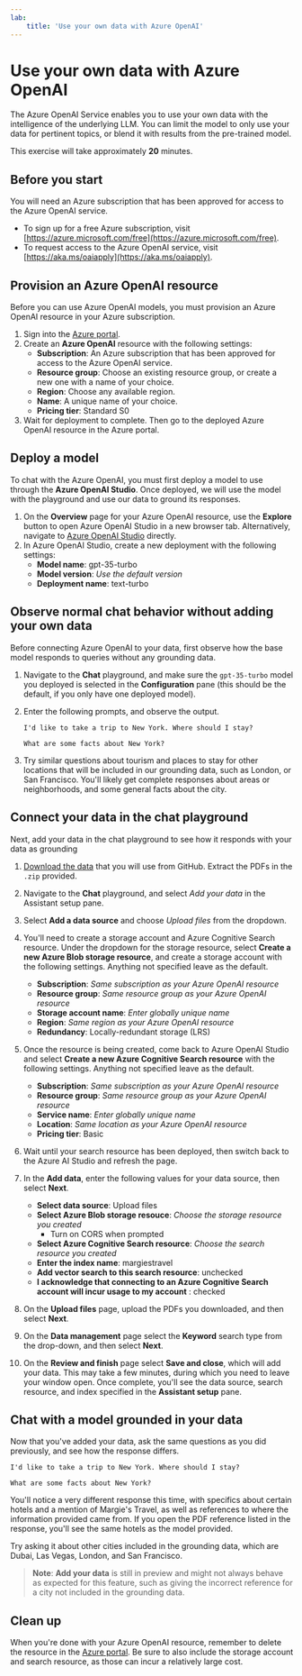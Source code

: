 ```yaml
---
lab:
    title: 'Use your own data with Azure OpenAI'
---
```


# Use your own data with Azure OpenAI

The Azure OpenAI Service enables you to use your own data with the intelligence of the underlying LLM. You can limit the model to only use your data for pertinent topics, or blend it with results from the pre-trained model.

This exercise will take approximately **20** minutes.

## Before you start

You will need an Azure subscription that has been approved for access to the Azure OpenAI service. 

- To sign up for a free Azure subscription, visit [https://azure.microsoft.com/free](https://azure.microsoft.com/free).
- To request access to the Azure OpenAI service, visit [https://aka.ms/oaiapply](https://aka.ms/oaiapply).

## Provision an Azure OpenAI resource

Before you can use Azure OpenAI models, you must provision an Azure OpenAI resource in your Azure subscription.

1. Sign into the [Azure portal](https://portal.azure.com?azure-portal=true).
2. Create an **Azure OpenAI** resource with the following settings:
    - **Subscription**: An Azure subscription that has been approved for access to the Azure OpenAI service.
    - **Resource group**: Choose an existing resource group, or create a new one with a name of your choice.
    - **Region**: Choose any available region.
    - **Name**: A unique name of your choice.
    - **Pricing tier**: Standard S0
3. Wait for deployment to complete. Then go to the deployed Azure OpenAI resource in the Azure portal.

## Deploy a model

To chat with the Azure OpenAI, you must first deploy a model to use through the **Azure OpenAI Studio**. Once deployed, we will use the model with the playground and use our data to ground its responses.

1. On the **Overview** page for your Azure OpenAI resource, use the **Explore** button to open Azure OpenAI Studio in a new browser tab. Alternatively, navigate to [Azure OpenAI Studio](https://oai.azure.com/?azure-portal=true) directly.
2. In Azure OpenAI Studio, create a new deployment with the following settings:
    - **Model name**: gpt-35-turbo
    - **Model version**: *Use the default version*
    - **Deployment name**: text-turbo

## Observe normal chat behavior without adding your own data

Before connecting Azure OpenAI to your data, first observe how the base model responds to queries without any grounding data.

1. Navigate to the **Chat** playground, and make sure the `gpt-35-turbo` model you deployed is selected in the **Configuration** pane (this should be the default, if you only have one deployed model).
1. Enter the following prompts, and observe the output.

    ```code
    I'd like to take a trip to New York. Where should I stay?
    ```

    ```code
    What are some facts about New York?
    ```

1. Try similar questions about tourism and places to stay for other locations that will be included in our grounding data, such as London, or San Francisco. You'll likely get complete responses about areas or neighborhoods, and some general facts about the city.

## Connect your data in the chat playground

Next, add your data in the chat playground to see how it responds with your data as grounding

1. [Download the data](https://aka.ms/own-data-brochures) that you will use from GitHub. Extract the PDFs in the `.zip` provided.
1. Navigate to the **Chat** playground, and select *Add your data* in the Assistant setup pane.
1. Select **Add a data source** and choose *Upload files* from the dropdown.
1. You'll need to create a storage account and Azure Cognitive Search resource. Under the dropdown for the storage resource, select **Create a new Azure Blob storage resource**, and create a storage account with the following settings. Anything not specified leave as the default.

    - **Subscription**: *Same subscription as your Azure OpenAI resource*
    - **Resource group**: *Same resource group as your Azure OpenAI resource*
    - **Storage account name**: *Enter globally unique name*
    - **Region**: *Same region as your Azure OpenAI resource*
    - **Redundancy**: Locally-redundant storage (LRS)

1. Once the resource is being created, come back to Azure OpenAI Studio and select **Create a new Azure Cognitive Search resource** with the following settings. Anything not specified leave as the default.

    - **Subscription**: *Same subscription as your Azure OpenAI resource*
    - **Resource group**: *Same resource group as your Azure OpenAI resource*
    - **Service name**: *Enter globally unique name*
    - **Location**: *Same location as your Azure OpenAI resource*
    - **Pricing tier**: Basic

1. Wait until your search resource has been deployed, then switch back to the Azure AI Studio and refresh the page.
1. In the **Add data**, enter the following values for your data source, then select **Next**.

    - **Select data source**: Upload files
    - **Select Azure Blob storage resouce**: *Choose the storage resource you created*
        - Turn on CORS when prompted
    - **Select Azure Cognitive Search resource**: *Choose the search resource you created*
    - **Enter the index name**: margiestravel
    - **Add vector search to this search resource**: unchecked
    - **I acknowledge that connecting to an Azure Cognitive Search account will incur usage to my account** : checked

1. On the **Upload files** page, upload the PDFs you downloaded, and then select **Next**.
1. On the **Data management** page select the **Keyword** search type from the drop-down, and then select **Next**.
1. On the **Review and finish** page select **Save and close**, which will add your data. This may take a few minutes, during which you need to leave your window open. Once complete, you'll see the data source, search resource, and index specified in the **Assistant setup** pane.

## Chat with a model grounded in your data

Now that you've added your data, ask the same questions as you did previously, and see how the response differs.

```
I'd like to take a trip to New York. Where should I stay?
```

```
What are some facts about New York?
```

You'll notice a very different response this time, with specifics about certain hotels and a mention of Margie's Travel, as well as references to where the information provided came from. If you open the PDF reference listed in the response, you'll see the same hotels as the model provided.

Try asking it about other cities included in the grounding data, which are Dubai, Las Vegas, London, and San Francisco.

> **Note**: **Add your data** is still in preview and might not always behave as expected for this feature, such as giving the incorrect reference for a city not included in the grounding data.

## Clean up

When you're done with your Azure OpenAI resource, remember to delete the resource in the [Azure portal](https://portal.azure.com/?azure-portal=true). Be sure to also include the storage account and search resource, as those can incur a relatively large cost.
